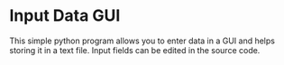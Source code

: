 # Input Data GUI
This simple python program allows you to enter data in a GUI and helps storing it in a text file. Input fields can be edited in the source code.
